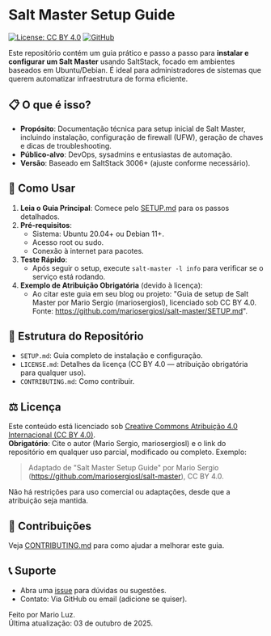 # Salt Master Setup Guide

[![License: CC BY 4.0](https://img.shields.io/badge/License-CC%20BY%204.0-lightgrey.svg)](https://creativecommons.org/licenses/by/4.0/)
[![GitHub](https://img.shields.io/badge/GitHub-Repo-blue?logo=github)](https://github.com/mariosergiosl/salt-master)

Este repositório contém um guia prático e passo a passo para **instalar e configurar um Salt Master** usando SaltStack, focado em ambientes baseados em Ubuntu/Debian. É ideal para administradores de sistemas que querem automatizar infraestrutura de forma eficiente.

## 📋 O que é isso?
- **Propósito**: Documentação técnica para setup inicial de Salt Master, incluindo instalação, configuração de firewall (UFW), geração de chaves e dicas de troubleshooting.
- **Público-alvo**: DevOps, sysadmins e entusiastas de automação.
- **Versão**: Baseado em SaltStack 3006+ (ajuste conforme necessário).

## 🚀 Como Usar
1. **Leia o Guia Principal**: Comece pelo [SETUP.md](SETUP.md) para os passos detalhados.
2. **Pré-requisitos**:
   - Sistema: Ubuntu 20.04+ ou Debian 11+.
   - Acesso root ou sudo.
   - Conexão à internet para pacotes.
3. **Teste Rápido**:
   - Após seguir o setup, execute `salt-master -l info` para verificar se o serviço está rodando.
4. **Exemplo de Atribuição Obrigatória** (devido à licença):
   - Ao citar este guia em seu blog ou projeto: "Guia de setup de Salt Master por Mario Sergio (mariosergiosl), licenciado sob CC BY 4.0. Fonte: https://github.com/mariosergiosl/salt-master/SETUP.md".

## 📁 Estrutura do Repositório
- `SETUP.md`: Guia completo de instalação e configuração.
- `LICENSE.md`: Detalhes da licença (CC BY 4.0 — atribuição obrigatória para qualquer uso).
- `CONTRIBUTING.md`: Como contribuir.

## ⚖️ Licença
Este conteúdo está licenciado sob [Creative Commons Atribuição 4.0 Internacional (CC BY 4.0)](LICENSE.md).  
**Obrigatório**: Cite o autor (Mario Sergio, mariosergiosl) e o link do repositório em qualquer uso parcial, modificado ou completo. Exemplo:  
> Adaptado de "Salt Master Setup Guide" por Mario Sergio (https://github.com/mariosergiosl/salt-master), CC BY 4.0.

Não há restrições para uso comercial ou adaptações, desde que a atribuição seja mantida.

## 🤝 Contribuições
Veja [CONTRIBUTING.md](CONTRIBUTING.md) para como ajudar a melhorar este guia.

## 📞 Suporte
- Abra uma [issue](https://github.com/mariosergiosl/salt-master/issues) para dúvidas ou sugestões.
- Contato: Via GitHub ou email (adicione se quiser).

Feito por Mario Luz.  
Última atualização: 03 de outubro de 2025.

